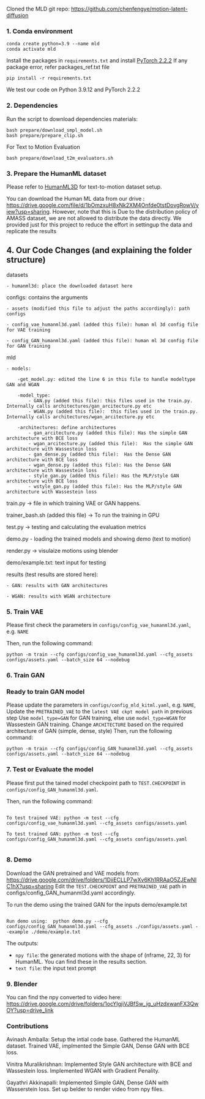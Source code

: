 Cloned the MLD git repo: https://github.com/chenfengye/motion-latent-diffusion ### 1. Conda environment```conda create python=3.9 --name mldconda activate mld```Install the packages in `requirements.txt` and install [PyTorch 2.2.2](https://pytorch.org/)If any package error, refer packages_ref.txt file```pip install -r requirements.txt```We test our code on Python 3.9.12 and PyTorch 2.2.2### 2. DependenciesRun the script to download dependencies materials:```bash prepare/download_smpl_model.shbash prepare/prepare_clip.sh```For Text to Motion Evaluation```bash prepare/download_t2m_evaluators.sh```### 3. Prepare the HumanML datasetPlease refer to [HumanML3D](https://github.com/EricGuo5513/HumanML3D) for text-to-motion dataset setup.You can download the Human ML data from our drive : https://drive.google.com/file/d/1bOmzxuH8xNk2XM4Onfde0tstDovgRowV/view?usp=sharing. However, note that this is Due to the distribution policy of AMASS dataset, we are not allowed to distribute the data directly. We provided just for this project to reduce the effort in settingup the data and replicate the results## 4. Our Code Changes (and explaining the folder structure)datasets    - humanml3d: place the downloaded dataset here configs: contains the arguments    - assets (modified this file to adjust the paths accordingly): path configs        - config_vae_humanml3d.yaml (added this file): human ml 3d config file for VAE training        - config_GAN_humanml3d.yaml (added this file): human ml 3d config file for GAN training mld    - models:             -get_model.py: edited the line 6 in this file to handle modeltype GAN and WGAN                 -model_type:             - GAN.py (added this file): this files used in the train.py. Internally calls architectures/gan_arcitecture.py etc            - WGAN.py (added this file):  this files used in the train.py. Internally calls architectures/wgan_arcitecture.py etc            -architectures: define architectures            - gan_arcitecture.py (added this file): Has the simple GAN architecture with BCE loss            - wgan_arcitecture.py (added this file):  Has the simple GAN architecture with Wassestein loss            - gan_dense.py (added this file):  Has the Dense GAN architecture with BCE loss            - wgan_dense.py (added this file): Has the Dense GAN architecture with Wassestein loss            - style_gan.py (added this file): Has the MLP/style GAN architecture with BCE loss            - wstyle_gan.py (added this file): Has the MLP/style GAN architecture with Wassestein loss    train.py  -> file in which training VAE or GAN happens. trainer_bash.sh (added this file) -> To run the training in GPUtest.py -> testing and calculating the evaluation metricsdemo.py - loading the trained models and showing demo (text to motion)     render.py -> visulaize motions using blenderdemo/example.txt: text input for testing    results (test results are stored here):    - GAN: results with GAN architectures        - WGAN: results with WGAN architecture      ### 5. Train VAEPlease first check the parameters in `configs/config_vae_humanml3d.yaml`, e.g. `NAME`Then, run the following command:```python -m train --cfg configs/config_vae_humanml3d.yaml --cfg_assets configs/assets.yaml --batch_size 64 --nodebug```### 6. Train GAN        ### Ready to train GAN modelPlease update the parameters in `configs/config_mld_kitml.yaml`, e.g. `NAME`, Update the `PRETRAINED_VAE` to the `latest VAE ckpt model path` in previous stepUse `model_type=GAN` for GAN training, else use `model_type=WGAN` for Wassestein GAN training. Change `ARCHITECTURE` based on the required architecture of GAN (simple, dense, style)Then, run the following command:```python -m train --cfg configs/config_GAN_humanml3d.yaml --cfg_assets configs/assets.yaml --batch_size 64 --nodebug```    ### 7. Test or Evaluate the modelPlease first put the tained model checkpoint path to `TEST.CHECKPOINT` in `configs/config_GAN_humanml3d.yaml`.Then, run the following command:```To test trained VAE: python -m test --cfg configs/config_vae_humanml3d.yaml --cfg_assets configs/assets.yamlTo test trained GAN: python -m test --cfg configs/config_GAN_humanml3d.yaml --cfg_assets configs/assets.yaml```### 8. DemoDownload the GAN pretrained and VAE models from: https://drive.google.com/drive/folders/1DiiECLLP7wXv6Kh1RRAaO5ZJEwNIC1hX?usp=sharingEdit the `TEST.CHECKPOINT` and `PRETRAINED_VAE` path in configs/config_GAN_humanml3d.yaml accordingly.To run the demo using the trained GAN for the inputs demo/example.txt```Run demo using:  python demo.py --cfg configs/config_GAN_humanml3d.yaml --cfg_assets ./configs/assets.yaml --example ./demo/example.txt```The outputs:- `npy file`: the generated motions with the shape of (nframe, 22, 3) for HumanML. You can find these in the results section. - `text file`: the input text prompt</details>### 9. BlenderYou can find the npy converted to video here: https://drive.google.com/drive/folders/1ocYIgjiVJBfSw_jg_uHzdxwanFX3QwOY?usp=drive_link### ContributionsAvinash Amballa: Setup the intial code base. Gathered the HumanML dataset. Trained VAE, implmented the Simple GAN, Dense GAN with BCE loss. Vinitra Muralikrishnan: Implemented Style GAN architecture with BCE and Wassestein loss. Implemented WGAN with Gradient Penality. Gayathri Akkinapalli: Implemented  Simple GAN, Dense GAN with Wasserstein loss. Set up belder to render video from npy files. 